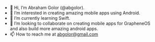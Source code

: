 - 👋 Hi, I’m Abraham Golor (@abgolor).
- 👀 I’m interested in creating amazing mobile apps using Android.
- 🌱 I’m currently learning Swift.
- 💞️ I’m looking to collaborate on creating mobile apps for GrapheneOS and also build more amazing android apps. 
- 📫 How to reach me at abgolor@gmail.com

<!---
abgolor/abgolor is a ✨ special ✨ repository because its `README.md` (this file) appears on your GitHub profile.
You can click the Preview link to take a look at your changes.
--->
